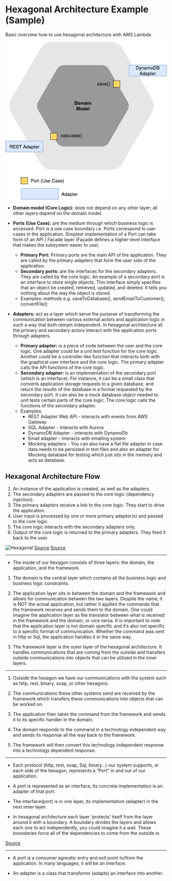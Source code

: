 # Hexagonal Architecture Example (Sample)
Basic overview how to use hexagonal architecture with AWS Lambda

![Sample](./images/hexagonal-architecture-example.png)

* **Domain model (Core Logic):** does not depend on any other layer; all other layers depend on the domain model.

* **Ports (Use Case):** are the medium through which business logic is accessed. Port is a use case boundary i.e. Ports correspond to use-cases in the application. Simplest implementation of a Port can take form of an API / Facade layer (Façade defines a higher-level interface that makes the subsystem easier to use).
	* **Primary Port:** Primary ports are the main API of the application. They are called by the primary adapters that form the user side of the application.
	* **Secondary ports:** are the interfaces for the secondary adapters. They are called by the core logic. An example of a secondary port is an interface to store single objects. This interface simply specifies that an object be created, retrieved, updated, and deleted. It tells you nothing about the way the object is stored.
	* Examples: methods e.g. saveToDatabase(), sendEmailToCustomer(), convertFile()

* **Adapters:** act as a layer which serve the purpose of transforming the communication between various external actors and application logic in such a way that both remain independent. In hexagonal architecture all the primary and secondary actors interact with the application ports through adapters.
	* **Primary adapter:** is a piece of code between the user and the core logic. One adapter could be a unit test function for the core logic. Another could be a controller-like function that interacts both with the graphical user interface and the core logic. The primary adapter calls the API functions of the core logic.
	* **Secondary adapter:** is an implementation of the secondary port (which is an interface). For instance, it can be a small class that converts application storage requests to a given database, and return the results of the database in a format requested by the secondary port. It can also be a mock database object needed to unit tests certain parts of the core logic. The core logic calls the functions of the secondary adapter.
	* Examples: 
		* REST Adapter Web API - interacts with events from AWS Gateway
		* SQL Adapter - interacts with Aurora
		* DynamoDB Adapter - interacts with DynamoDb
		* Email adapter - interacts with emailing system
		* Mocking adapters - You can also have a flat file adapter in case data needs to be persisted in text files and also an adapter for Mocking database for testing which just sits in the memory and acts as database.
		
## Hexagonal Architecture Flow

1. An instance of the application is created, as well as the adapters.
2. The secondary adapters are passed to the core logic (dependency injection).
3. The primary adapters receive a link to the core logic. They start to drive the application.
4. User input is processed by one or more primary adapter(s) and passed to the core logic.
5. The core logic interacts with the secondary adapters only.
6. Output of the core logic is returned to the primary adapters. They feed it back to the user.


![Hexagonal](http://codingcanvas.com/wp-content/uploads/2015/07/image_thumb5.png)
[Source](http://codingcanvas.com/hexagonal-architecture/)
[Source](http://www.dossier-andreas.net/software_architecture/ports_and_adapters.html)

---

* The inside of our hexagon consists of three layers: the domain, the application, and the framework.

1. The domain is the central layer which contains all the business logic and business logic constraints.

2. The application layer sits in between the domain and the framework and allows for communication between the two layers. Despite the name, it is NOT the actual application, but rather it applies the commands that the framework receives and sends them to the domain. One could imagine the application layer as the translator between what is received in the framework and the domain, or vice versa. It is important to note that the application layer is not domain specific and it’s also not specific to a specific format of communication. Whether the command was sent in http or Sql, the application handles it in the same way.

3. The framework layer is the outer layer of the hexagonal architecture. It handles communications that are coming from the outside and transfers outside communications into objects that can be utilized in the inner layers.

---
1. Outside the hexagon we have our communications with the system such as http, rest, binary, soap, or other hexagons.

2. The communications these other systems send are received by the framework which transfers these communications into objects that can be worked on.

3. The application then takes the command from the framework and sends it to its specific handler in the domain.

4. The domain responds to the command in a technology independent way and sends its response all the way back to the framework. 

5. The framework will then convert this technology independent response into a technology dependent response.

---

* Each protocol (http, rest, soap, Sql, binary…) our system supports, or each side of the hexagon, represents a “Port” in and out of our application. 

* A port is represented as an interface, its concrete implementation is an adapter of that port. 

* The interface(port) is in one layer, its implementation (adapter) in the next inner layer.

* In hexagonal architecture each layer ‘protects’ itself from the layer around it with a boundary. A boundary divides the layers and allows each one to act independently, you could imagine it a wall. These boundaries force all of the dependencies to come from the outside in.

[Source](https://marcus-biel.com/hexagonal-architecture/)

---

* A port is a consumer agnostic entry and exit point to/from the application. In many languages, it will be an interface.

* An adapter is a class that transforms (adapts) an interface into another.

